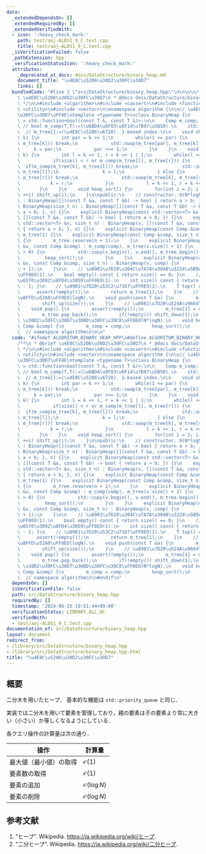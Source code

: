 ```yaml
---
data:
  _extendedDependsOn: []
  _extendedRequiredBy: []
  _extendedVerifiedWith:
  - icon: ':heavy_check_mark:'
    path: test/aoj-ALDS1_9_C.test.cpp
    title: test/aoj-ALDS1_9_C.test.cpp
  _isVerificationFailed: false
  _pathExtension: hpp
  _verificationStatusIcon: ':heavy_check_mark:'
  attributes:
    _deprecated_at_docs: docs/DataStructure/binary_heap.md
    document_title: "\u4E8C\u5206\u30D2\u30FC\u30D7"
    links: []
  bundledCode: "#line 1 \"src/DataStructure/binary_heap.hpp\"\n\n\n\n/**\n * @brief\
    \ \u4E8C\u5206\u30D2\u30FC\u30D7\n * @docs docs/DataStructure/binary_heap.md\n\
    \ */\n\n#include <algorithm>\n#include <cassert>\n#include <functional>\n#include\
    \ <utility>\n#include <vector>\n\nnamespace algorithm {\n\n// \u4E8C\u5206\u30D2\
    \u30FC\u30D7\uFF0E\ntemplate <typename T>\nclass BinaryHeap {\n    using Comp\
    \ = std::function<bool(const T &, const T &)>;\n\n    Comp m_comp;           \
    \ // bool m_comp(T,T):=(\u6BD4\u8F03\u6F14\u7B97\u5B50).\n    std::vector<T> m_tree;\
    \  // m_tree[]:=(\u4E8C\u5206\u6728). 1-based index.\n\n    void shift_up(int\
    \ k) {\n        int par = k >> 1;\n        while(1 <= par) {\n            if(m_comp(m_tree[par],\
    \ m_tree[k])) break;\n            std::swap(m_tree[par], m_tree[k]);\n       \
    \     k = par;\n            par >>= 1;\n        }\n    }\n    void shift_down(int\
    \ k) {\n        int l = k << 1, r = k << 1 | 1;\n        while(l <= size()) {\n\
    \            if(size() < r or m_comp(m_tree[l], m_tree[r])) {\n              \
    \  if(m_comp(m_tree[k], m_tree[l])) break;\n                std::swap(m_tree[k],\
    \ m_tree[l]);\n                k = l;\n            } else {\n                if(m_comp(m_tree[k],\
    \ m_tree[r])) break;\n                std::swap(m_tree[k], m_tree[r]);\n     \
    \           k = r;\n            }\n            l = k << 1, r = k << 1 | 1;\n \
    \       }\n    }\n    void heap_sort() {\n        for(int i = 2; i <= size();\
    \ ++i) shift_up(i);\n    }\n\npublic:\n    // constructor. O(N*logN).\n    BinaryHeap()\
    \ : BinaryHeap([](const T &a, const T &b) -> bool { return a > b; }) {}\n    explicit\
    \ BinaryHeap(size_t n) : BinaryHeap([](const T &a, const T &b) -> bool { return\
    \ a > b; }, n) {}\n    explicit BinaryHeap(const std::vector<T> &v) : BinaryHeap(v,\
    \ [](const T &a, const T &b) -> bool { return a > b; }) {}\n    explicit BinaryHeap(const\
    \ std::vector<T> &v, size_t n) : BinaryHeap(v, [](const T &a, const T &b) -> bool\
    \ { return a > b; }, n) {}\n    explicit BinaryHeap(const Comp &comp) : m_comp(comp),\
    \ m_tree(1) {}\n    explicit BinaryHeap(const Comp &comp, size_t n) : BinaryHeap(comp)\
    \ {\n        m_tree.reserve(n + 1);\n    }\n    explicit BinaryHeap(const std::vector<T>\
    \ &v, const Comp &comp) : m_comp(comp), m_tree(v.size() + 1) {\n        if(size()\
    \ > 0) {\n            std::copy(v.begin(), v.end(), m_tree.begin() + 1);\n   \
    \         heap_sort();\n        }\n    }\n    explicit BinaryHeap(const std::vector<T>\
    \ &v, const Comp &comp, size_t n) : BinaryHeap(v, comp) {\n        m_tree.reserve(n\
    \ + 1);\n    }\n\n    // \u8981\u7D20\u304C\u7A7A\u304B\u5224\u5B9A\u3059\u308B\
    \uFF0EO(1).\n    bool empty() const { return size() == 0; }\n    // \u8981\u7D20\
    \u6570\u3092\u8FD4\u3059\uFF0EO(1).\n    int size() const { return m_tree.size()\
    \ - 1; }\n    // \u8981\u7D20\u53C2\u7167\uFF0EO(1).\n    T top() const {\n  \
    \      assert(!empty());\n        return m_tree[1];\n    }\n    // \u8981\u7D20\
    \u8FFD\u52A0\uFF0EO(logN).\n    void push(const T &a) {\n        m_tree.push_back(a);\n\
    \        shift_up(size());\n    }\n    // \u8981\u7D20\u524A\u9664\uFF0EO(logN).\n\
    \    void pop() {\n        assert(!empty());\n        m_tree[1] = m_tree[size()];\n\
    \        m_tree.pop_back();\n        if(!empty()) shift_down(1);\n    }\n    //\
    \ \u30D2\u30FC\u30D7\u30BD\u30FC\u30C8\uFF0EO(N*logN).\n    void heap_sort(const\
    \ Comp &comp) {\n        m_comp = comp;\n        heap_sort();\n    }\n};\n\n}\
    \  // namespace algorithm\n\n\n"
  code: "#ifndef ALGORITHM_BINARY_HEAP_HPP\n#define ALGORITHM_BINARY_HEAP_HPP 1\n\n\
    /**\n * @brief \u4E8C\u5206\u30D2\u30FC\u30D7\n * @docs docs/DataStructure/binary_heap.md\n\
    \ */\n\n#include <algorithm>\n#include <cassert>\n#include <functional>\n#include\
    \ <utility>\n#include <vector>\n\nnamespace algorithm {\n\n// \u4E8C\u5206\u30D2\
    \u30FC\u30D7\uFF0E\ntemplate <typename T>\nclass BinaryHeap {\n    using Comp\
    \ = std::function<bool(const T &, const T &)>;\n\n    Comp m_comp;           \
    \ // bool m_comp(T,T):=(\u6BD4\u8F03\u6F14\u7B97\u5B50).\n    std::vector<T> m_tree;\
    \  // m_tree[]:=(\u4E8C\u5206\u6728). 1-based index.\n\n    void shift_up(int\
    \ k) {\n        int par = k >> 1;\n        while(1 <= par) {\n            if(m_comp(m_tree[par],\
    \ m_tree[k])) break;\n            std::swap(m_tree[par], m_tree[k]);\n       \
    \     k = par;\n            par >>= 1;\n        }\n    }\n    void shift_down(int\
    \ k) {\n        int l = k << 1, r = k << 1 | 1;\n        while(l <= size()) {\n\
    \            if(size() < r or m_comp(m_tree[l], m_tree[r])) {\n              \
    \  if(m_comp(m_tree[k], m_tree[l])) break;\n                std::swap(m_tree[k],\
    \ m_tree[l]);\n                k = l;\n            } else {\n                if(m_comp(m_tree[k],\
    \ m_tree[r])) break;\n                std::swap(m_tree[k], m_tree[r]);\n     \
    \           k = r;\n            }\n            l = k << 1, r = k << 1 | 1;\n \
    \       }\n    }\n    void heap_sort() {\n        for(int i = 2; i <= size();\
    \ ++i) shift_up(i);\n    }\n\npublic:\n    // constructor. O(N*logN).\n    BinaryHeap()\
    \ : BinaryHeap([](const T &a, const T &b) -> bool { return a > b; }) {}\n    explicit\
    \ BinaryHeap(size_t n) : BinaryHeap([](const T &a, const T &b) -> bool { return\
    \ a > b; }, n) {}\n    explicit BinaryHeap(const std::vector<T> &v) : BinaryHeap(v,\
    \ [](const T &a, const T &b) -> bool { return a > b; }) {}\n    explicit BinaryHeap(const\
    \ std::vector<T> &v, size_t n) : BinaryHeap(v, [](const T &a, const T &b) -> bool\
    \ { return a > b; }, n) {}\n    explicit BinaryHeap(const Comp &comp) : m_comp(comp),\
    \ m_tree(1) {}\n    explicit BinaryHeap(const Comp &comp, size_t n) : BinaryHeap(comp)\
    \ {\n        m_tree.reserve(n + 1);\n    }\n    explicit BinaryHeap(const std::vector<T>\
    \ &v, const Comp &comp) : m_comp(comp), m_tree(v.size() + 1) {\n        if(size()\
    \ > 0) {\n            std::copy(v.begin(), v.end(), m_tree.begin() + 1);\n   \
    \         heap_sort();\n        }\n    }\n    explicit BinaryHeap(const std::vector<T>\
    \ &v, const Comp &comp, size_t n) : BinaryHeap(v, comp) {\n        m_tree.reserve(n\
    \ + 1);\n    }\n\n    // \u8981\u7D20\u304C\u7A7A\u304B\u5224\u5B9A\u3059\u308B\
    \uFF0EO(1).\n    bool empty() const { return size() == 0; }\n    // \u8981\u7D20\
    \u6570\u3092\u8FD4\u3059\uFF0EO(1).\n    int size() const { return m_tree.size()\
    \ - 1; }\n    // \u8981\u7D20\u53C2\u7167\uFF0EO(1).\n    T top() const {\n  \
    \      assert(!empty());\n        return m_tree[1];\n    }\n    // \u8981\u7D20\
    \u8FFD\u52A0\uFF0EO(logN).\n    void push(const T &a) {\n        m_tree.push_back(a);\n\
    \        shift_up(size());\n    }\n    // \u8981\u7D20\u524A\u9664\uFF0EO(logN).\n\
    \    void pop() {\n        assert(!empty());\n        m_tree[1] = m_tree[size()];\n\
    \        m_tree.pop_back();\n        if(!empty()) shift_down(1);\n    }\n    //\
    \ \u30D2\u30FC\u30D7\u30BD\u30FC\u30C8\uFF0EO(N*logN).\n    void heap_sort(const\
    \ Comp &comp) {\n        m_comp = comp;\n        heap_sort();\n    }\n};\n\n}\
    \  // namespace algorithm\n\n#endif\n"
  dependsOn: []
  isVerificationFile: false
  path: src/DataStructure/binary_heap.hpp
  requiredBy: []
  timestamp: '2024-06-15 19:51:44+09:00'
  verificationStatus: LIBRARY_ALL_AC
  verifiedWith:
  - test/aoj-ALDS1_9_C.test.cpp
documentation_of: src/DataStructure/binary_heap.hpp
layout: document
redirect_from:
- /library/src/DataStructure/binary_heap.hpp
- /library/src/DataStructure/binary_heap.hpp.html
title: "\u4E8C\u5206\u30D2\u30FC\u30D7"
---
```

## 概要

二分木を用いたヒープ．
基本的な機能は `std::priority_queue` と同じ．

実装では二分木を用いて要素を管理しており，親の要素は子の要素より常に大きい（小さい）か等しくなるようにしている．

各クエリ操作の計算量は次の通り． 

|操作|計算量|
|---|---|
|最大値（最小値）の取得|$\mathcal{O}(1)$|
|要素数の取得|$\mathcal{O}(1)$|
|要素の追加|$\mathcal{O}(\log N)$|
|要素の削除|$\mathcal{O}(\log N)$|


## 参考文献

1. "ヒープ". Wikipedia. <https://ja.wikipedia.org/wiki/ヒープ>.
1. "二分ヒープ". Wikipedia. <https://ja.wikipedia.org/wiki/二分ヒープ>.

